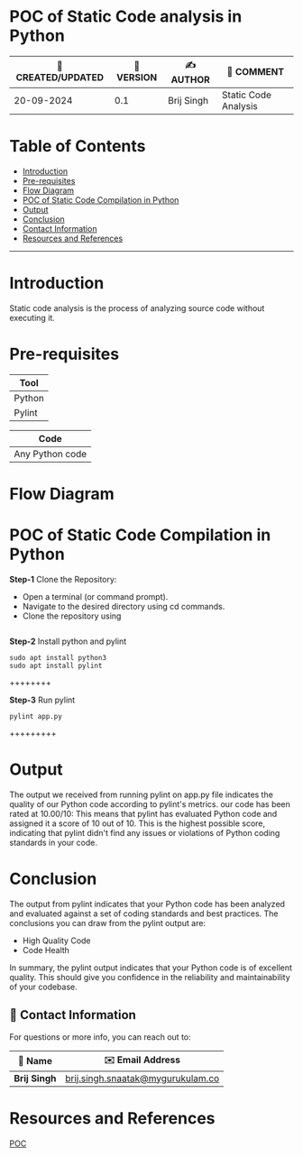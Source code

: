 

# POC of Static Code analysis in Python

| 📅 CREATED/UPDATED | 📌 VERSION | ✍️ AUTHOR    | 📝 COMMENT                |
|--------------------|------------|--------------|---------------------------|
| 20-09-2024         | 0.1        | Brij Singh   | Static Code Analysis      |

# Table of Contents
- [Introduction](#Introduction)
- [Pre-requisites](#pre-requisites)
- [Flow Diagram](#flow-diagram)
- [POC of Static Code Compilation in Python](#POC-of-Static-Code-Compilation-in-Python)
- [Output](#Output)
- [Conclusion](#conclusion)
- [Contact Information](#contact-information)
- [Resources and References](#resources-and-references)
***

# Introduction
Static code analysis is the process of analyzing source code without executing it. 

# Pre-requisites

| **Tool**   |    
| --------   | 
|  Python    | 
|  Pylint    |

| **Code**               |
| --------               | 
|  Any Python code       |

# Flow Diagram



# POC of Static Code Compilation in Python

**Step-1** Clone the Repository:
- Open a terminal (or command prompt).
- Navigate to the desired directory using cd commands.
- Clone the repository using 

```git clone  https://github.com/OT-MICROSERVICES/attendance-api.git

```



**Step-2** Install python and pylint
``` shell 
sudo apt install python3
sudo apt install pylint
``` 

++++++++

**Step-3** Run pylint
``` shell 
pylint app.py
```      
+++++++++

# Output
The output we received from running pylint on app.py file indicates the quality of our Python code according to pylint's metrics.
our code has been rated at 10.00/10: This means that pylint has evaluated Python code and assigned it a score of 10 out of 10. This is the highest possible score, indicating that pylint didn't find any issues or violations of Python coding standards in your code.

# Conclusion

The output from pylint indicates that your Python code has been analyzed and evaluated against a set of coding standards and best practices. The conclusions you can draw from the pylint output are:
* High Quality Code
* Code Health

In summary, the pylint output indicates that your Python code is of excellent quality.  This should give you confidence in the reliability and maintainability of your codebase.

## 📧 Contact Information

For questions or more info, you can reach out to:

| 📛 Name       | ✉️ Email Address                   |
|---------------|-----------------------------------|
| **Brij Singh**| brij.singh.snaatak@mygurukulam.co |

# Resources and References


[POC](https://medium.com/@tlilyskander/static-code-analysis-with-pylint-49a078f029cf)

